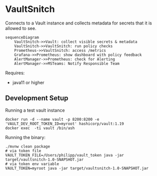 # VaultSnitch

Connects to a Vault instance and collects metadata for secrets that it is allowed to see.

```mermaid
sequenceDiagram
    VaultSnitch->>Vault: collect visible secrets & metadata
    VaultSnitch->>VaultSnitch: run policy checks
    Prometheus->>VaultSnitch: access /metrics
    Grafana->>Prometheus: show dashboard with policy feedback
    AlertManager->>Prometheus: check for Alerting
    AlertManager->>MSTeams: Notify Responsible Team
```

Requires:
* java11 or higher

## Development Setup

Running a test vault instance 
```shell
docker run -d --name vault -p 8200:8200 -e 'VAULT_DEV_ROOT_TOKEN_ID=myroot' hashicorp/vault:1.19
docker exec  -ti vault /bin/ash
```

Running the binary:
```shell
./mvnw clean package
# via token file
VAULT_TOKEN_FILE=/Users/philipp/vault_token java -jar target/vaultsnitch-1.0-SNAPSHOT.jar
# via token env variable
VAULT_TOKEN=myroot java -jar target/vaultsnitch-1.0-SNAPSHOT.jar
```

